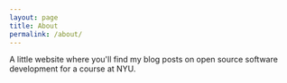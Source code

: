 ```yaml
---
layout: page
title: About
permalink: /about/
---
```


A little website where you'll find my blog posts on open source software development for a course at NYU.